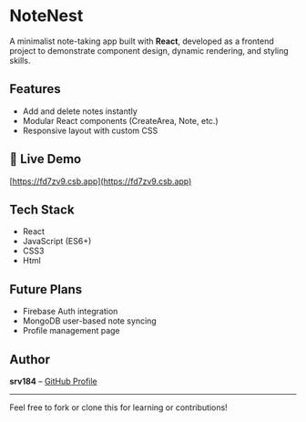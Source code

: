 # NoteNest 

A minimalist note-taking app built with **React**, developed as a frontend project to demonstrate component design, dynamic rendering, and styling skills.

##  Features
- Add and delete notes instantly
- Modular React components (CreateArea, Note, etc.)
- Responsive layout with custom CSS

## 🔗 Live Demo
[https://fd7zv9.csb.app](https://fd7zv9.csb.app)

##  Tech Stack
- React
- JavaScript (ES6+)
- CSS3
- Html

##  Future Plans
- Firebase Auth integration
- MongoDB user-based note syncing
- Profile management page

##  Author
**srv184** – [GitHub Profile](https://github.com/srv184)

---

Feel free to fork or clone this for learning or contributions!
